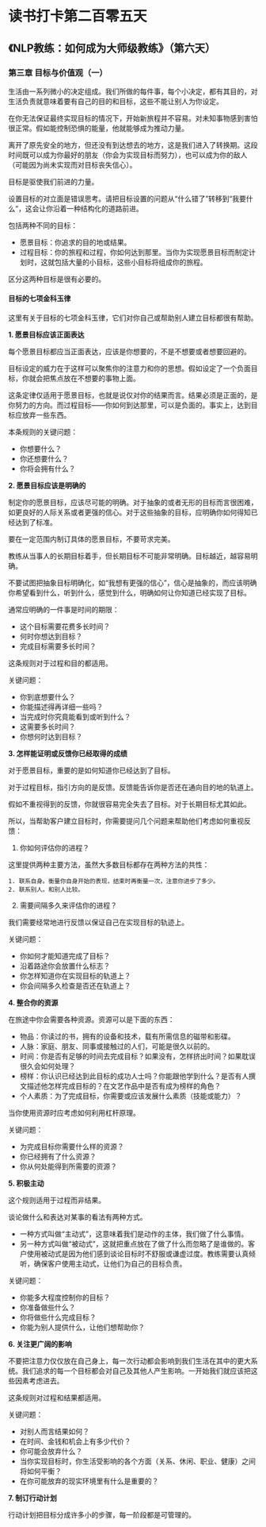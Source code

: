 读书打卡第二百零五天
===

《NLP教练：如何成为大师级教练》（第六天）
---
### 第三章 目标与价值观（一）

生活由一系列微小的决定组成。我们所做的每件事，每个小决定，都有其目的，对生活负责就意味着要有自己的目的和目标，这些不能让别人为你设定。

在你无法保证最终实现目标的情况下，开始新旅程并不容易。对未知事物感到害怕很正常。假如能控制恐惧的能量，他就能够成为推动力量。

离开了原先安全的地方，但还没有到达想去的地方，这是我们进入了转换期。这段时间既可以成为你最好的朋友（你会为实现目标而努力），也可以成为你的敌人（可能因为尚未实现而对目标丧失信心）。

目标是驱使我们前进的力量。

设置目标的对立面是错误思考。请把目标设置的问题从“什么错了”转移到“我要什么”，这会让你沿着一种结构化的道路前进。

包括两种不同的目标：
* 愿景目标：你追求的目的地或结果。
* 过程目标：你的旅程和过程，你如何达到那里。当你为实现愿景目标而制定计划时，这就包括大量的小目标，这些小目标将组成你的旅程。

区分这两种目标是很有必要的。

#### 目标的七项金科玉律

这里有关于目标的七项金科玉律，它们对你自己或帮助别人建立目标都很有帮助。

**1. 愿景目标应该正面表达**

每个愿景目标都应当正面表达，应该是你想要的，不是不想要或者想要回避的。

目标设定的威力在于这样可以聚焦你的注意力和你的思想。假如设定了一个负面目标，你就会把焦点放在不想要的事物上面。

这条定律仅适用于愿景目标，也就是说仅对你的结果而言。结果必须是正面的，是你努力的方向。而过程目标——你如何到达那里，可以是负面的。事实上，达到目标应放弃一些东西。

本条规则的关键问题：

* 你想要什么？
* 你还想要什么？
* 你将会拥有什么？

**2. 愿景目标应该是明确的**

制定你的愿景目标，应该尽可能的明确。对于抽象的或者无形的目标而言很困难，如更良好的人际关系或者更强的信心。对于这些抽象的目标，应明确你如何得知已经达到了标准。

要在一定范围内制订具体的愿景目标，不要苛求完美。

教练从当事人的长期目标着手，但长期目标不可能非常明确。目标越近，越容易明确。

不要试图把抽象目标明确化，如“我想有更强的信心”，信心是抽象的，而应该明确你希望看到什么，听到什么，感觉到什么，明确如何让你知道已经实现了目标。

通常应明确的一件事是时间的期限：
* 这个目标需要花费多长时间？
* 何时你想达到目标？
* 完成目标需要多长时间？

这条规则对于过程和目的都适用。

关键问题：
* 你到底想要什么？
* 你能描述得再详细一些吗？
* 当完成时你究竟能看到或听到什么？
* 这需要多长时间？
* 你想何时达到目标？

**3. 怎样能证明或反馈你已经取得的成绩**

对于愿景目标，重要的是如何知道你已经达到了目标。

对于过程目标，指引方向的是反馈。反馈能告诉你是否还在通向目的地的轨道上。

假如不重视得到的反馈，你就很容易完全失去了目标。对于长期目标尤其如此。

所以，当帮助客户建立目标时，你需要提问几个问题来帮助他们考虑如何重视反馈：

1. 你如何评估你的进程？

这里提供两种主要方法，虽然大多数目标都存在两种方法的共性：

    1. 联系自身。衡量你自身开始的表现，结束时再衡量一次，注意你进步了多少。
    2. 联系别人。和别人比较。

2. 需要间隔多久来评估你的进程？

我们需要经常地进行反馈以保证自己在实现目标的轨迹上。

关键问题：
* 你如何才能知道完成了目标？
* 沿着路途你会放置什么标志？
* 你怎样知道你在实现目标的轨道上？
* 你会间隔多久检查是否还在轨道上？

**4. 整合你的资源**

在旅途中你会需要各种资源。资源可以是下面的东西：
* 物品：你读过的书，拥有的设备和技术，载有所需信息的磁带和影碟。
* 人脉：家庭、朋友、同事或接触过的人们，可能是很久以前的。
* 时间：你是否有足够的时间去完成目标？如果没有，怎样挤出时间？如果耽误很久会如何处理？
* 榜样：你认识已经达到此目标的成功人士吗？你能跟他学到什么？是否有人撰文描述他怎样完成目标的？在文艺作品中是否有成为榜样的角色？
* 个人素质：为了完成目标，你需要或应该发展什么素质（技能或能力）？

当你使用资源时应考虑如何利用杠杆原理。

关键问题：
* 为完成目标你需要什么样的资源？
* 你已经拥有了什么资源？
* 你从何处能得到所需要的资源？

**5. 积极主动**

这个规则适用于过程而非结果。

谈论做什么和表达对某事的看法有两种方式。
* 一种方式叫做“主动式”，这意味着我们是动作的主体，我们做了什么事情。
* 另一种方式叫做“被动式”，这就把重点放在了做了什么而忽略了是谁做的。客户使用被动式是因为他们感到谈论目标时不舒服或谦虚过度。教练需要认真倾听，确保客户使用主动式，让他们为自己的目标负责。

关键问题：
* 你能多大程度控制你的目标？
* 你准备做些什么？
* 你将做些什么完成目标？
* 你能为别人提供什么，让他们想帮助你？

**6. 关注更广阔的影响**

不要把注意力仅仅放在自己身上，每一次行动都会影响到我们生活在其中的更大系统。我们追求的每一个目标都会对自己及其他人产生影响。一开始我们就应该把这些因素考虑进去。

这条规则对过程和结果都适用。

关键问题：
* 对别人而言结果如何？
* 在时间、金钱和机会上有多少代价？
* 你可能会放弃什么？
* 当你实现目标时，你生活受影响的各个方面（关系、休闲、职业、健康）之间将如何平衡？
* 在你可能放弃的现实环境里有什么是重要的？

**7. 制订行动计划**

行动计划把目标分成许多小的步骤，每一阶段都是可管理的。